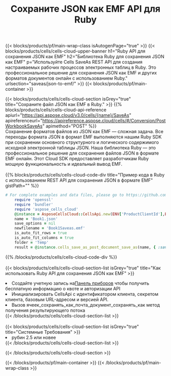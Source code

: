 ﻿---
title:  Сохраните JSON как EMF API для Ruby
description:  Использование Aspose.Cells Cloud SDK для Ruby для сохранения файла формата JSON как файла формата EMF.
url: /ru/ruby/saveas/json-to-emf/
---
{{< blocks/products/pf/main-wrap-class isAutogenPage="true" >}}
{{< blocks/products/cells/cells-cloud-upper-banner h1="Ruby API для сохранения JSON как EMF" h2="Библиотека Ruby для сохранения JSON как EMF" p="Используйте Cells SaveAs REST API для создания настраиваемых рабочих процессов электронных таблиц в Ruby. Это профессиональное решение для сохранения JSON как EMF и других форматов документов онлайн с использованием Ruby." urlsection="saveas/json-to-emf/" >}}
{{< blocks/products/pf/main-container >}}

{{< blocks/products/cells/cells-cloud-section isGrey="true" title="Сохраните файл JSON как EMF в Ruby." >}}
{{% blocks/products/cells/cells-cloud-api-reference apiurl="https://api.aspose.cloud/v3.0/cells/{name}/SaveAs" apireferenceurl="https://apireference.aspose.cloud/cells/#/Conversion/PostWorkbookSaveAs" apimethod="POST" %}}
<br/>
Сохранение форматов файлов из JSON как EMF — сложная задача. Все переходы формата JSON в формат EMF выполняются нашим Ruby SDK при сохранении основного структурного и логического содержимого исходной электронной таблицы JSON. Наша библиотека Ruby — это профессиональное решение для сохранения файлов JSON в формате EMF онлайн. Этот Cloud SDK предоставляет разработчикам Ruby мощную функциональность и идеальный вывод EMF.
<br/>
<br/>
{{% blocks/products/cells/cells-cloud-code-div title="Пример кода в Ruby с использованием REST API для сохранения JSON в формате EMF" gistPath="" %}}
  
```ruby
# For complete examples and data files, please go to https://github.com/aspose-cells-cloud/aspose-cells-cloud-ruby/
    require 'openssl'
    require 'bundler'
    require 'aspose_cells_cloud'
    @instance = AsposeCellsCloud::CellsApi.new(ENV['ProductClientId'],ENV['ProductClientSecret'])
    name = 'Book1.json'
    save_options = nil
    newfilename = 'Book1Saveas.emf'
    is_auto_fit_rows = true
    is_auto_fit_columns = true
    folder = 'Temp'
    result = @instance.cells_save_as_post_document_save_as(name, { :save_options=>save_options, :newfilename=>(folder+"/"+newfilename), :is_auto_fit_rows=>is_auto_fit_rows, :is_auto_fit_columns=>is_auto_fit_columns, :folder=>folder})
```
  
{{% /blocks/products/cells/cells-cloud-code-div %}}
<br/>
<br/>
{{< blocks/products/cells/cells-cloud-section-list isGrey="true" title="Как использовать Ruby API для сохранения JSON как EMF" >}}
<li> Создайте учетную запись на<a href="https://dashboard.aspose.cloud/">Панель приборов</a> чтобы получить бесплатную информацию о квоте и авторизации API</li>
<li>Инициализировать CellsApi с идентификатором клиента, секретом клиента, базовым URL-адресом и версией API.</li>
<li>Вызов ячеек_сохранять_как_почта_документ_сохранять_как метод получения результирующего потока</li>
{{< /blocks/products/cells/cells-cloud-section-list >}}
<br/>
<br/>
{{< blocks/products/cells/cells-cloud-section-list isGrey="true" title="Системные Требования" >}}
<li>рубин 2.5 или новее</li>
{{< /blocks/products/cells/cells-cloud-section-list >}}

{{< /blocks/products/cells/cells-cloud-section >}}

{{< /blocks/products/pf/main-container >}}
{{< /blocks/products/pf/main-wrap-class >}}
